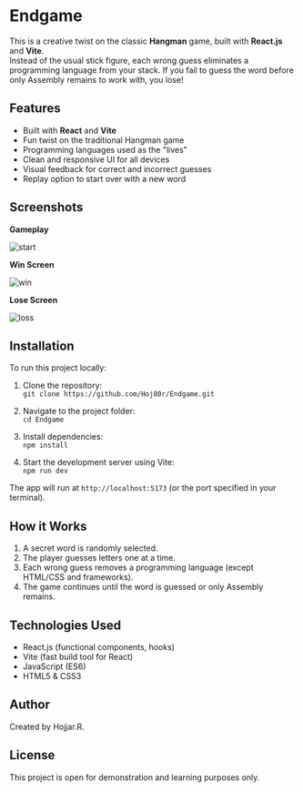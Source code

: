 # Endgame

This is a creative twist on the classic **Hangman** game, built with **React.js** and **Vite**.  
Instead of the usual stick figure, each wrong guess eliminates a programming language from your stack. If you fail to guess the word before only Assembly remains to work with, you lose!

## Features

- Built with **React** and **Vite**
- Fun twist on the traditional Hangman game
- Programming languages used as the "lives"
- Clean and responsive UI for all devices
- Visual feedback for correct and incorrect guesses
- Replay option to start over with a new word

## Screenshots

**Gameplay**

![start](https://github.com/user-attachments/assets/d26cefda-9a71-4334-91c6-f833e8862ecb)

**Win Screen**

![win](https://github.com/user-attachments/assets/145de3fe-21dc-41e4-87f8-fec63541940b)


**Lose Screen**

![loss](https://github.com/user-attachments/assets/bb7b8298-a320-406f-80e0-8134df04bae5)


## Installation

To run this project locally:

1. Clone the repository:  
  `git clone https://github.com/Hoj80r/Endgame.git`

2. Navigate to the project folder:  
   `cd Endgame`

3. Install dependencies:  
   `npm install`

4. Start the development server using Vite:  
   `npm run dev`

The app will run at `http://localhost:5173` (or the port specified in your terminal).

## How it Works

1. A secret word is randomly selected.  
2. The player guesses letters one at a time.  
3. Each wrong guess removes a programming language (except HTML/CSS and frameworks).  
4. The game continues until the word is guessed or only Assembly remains.

## Technologies Used

- React.js (functional components, hooks)  
- Vite (fast build tool for React)  
- JavaScript (ES6)  
- HTML5 & CSS3

## Author

Created by Hojjar.R.  

## License

This project is open for demonstration and learning purposes only.
